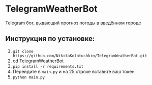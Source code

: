 # TelegramWeatherBot
Telegram бот, выдающий прогноз погоды в введённом городе

## Инструкция по установке:
1. ```git clone https://github.com/NikitaKolotushkin/TelegramWeatherBot.git```
2. cd TelegramWeatherBot
3. ```pip install -r requirements.txt```
4. Перейдите в ```main.py``` и на 25 строке вставьте ваш токен
5. ```python main.py```
